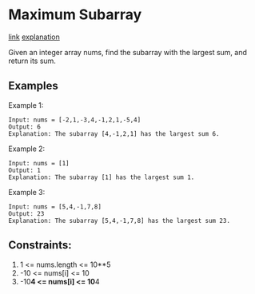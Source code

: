 # Maximum Subarray

[link](https://leetcode.com/problems/maximum-subarray/description/)
[explanation](https://takeuforward.org/data-structure/kadanes-algorithm-maximum-subarray-sum-in-an-array/)

Given an integer array nums, find the subarray with the largest sum, and return its sum.

## Examples

Example 1:

```
Input: nums = [-2,1,-3,4,-1,2,1,-5,4]
Output: 6
Explanation: The subarray [4,-1,2,1] has the largest sum 6.
```

Example 2:

```
Input: nums = [1]
Output: 1
Explanation: The subarray [1] has the largest sum 1.
```

Example 3:

```
Input: nums = [5,4,-1,7,8]
Output: 23
Explanation: The subarray [5,4,-1,7,8] has the largest sum 23.
```

## Constraints:

1. 1 <= nums.length <= 10\*\*5
2. -10 <= nums[i] <= 10
3. -10**4 <= nums[i] <= 10**4
